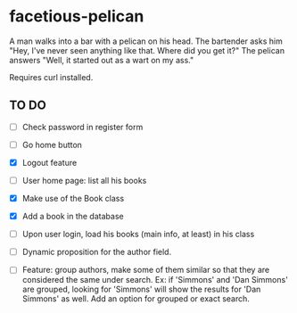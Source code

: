 facetious-pelican
=================

A man walks into a bar with a pelican on his head. 
The bartender asks him "Hey, I've never seen anything like that. 
Where did you get it?" 
The pelican answers "Well, it started out as a wart on my ass."

Requires curl installed.

TO DO
------
- [ ] Check password in register form

- [ ] Go home button

- [x] Logout feature

- [ ] User home page: list all his books

- [x] Make use of the Book class

- [x] Add a book in the database

- [ ] Upon user login, load his books (main info, at least) in his class

- [ ] Dynamic proposition for the author field.

- [ ] Feature: group authors, make some of them similar so that they are
considered the same under search. Ex: if 'Simmons' and 'Dan Simmons' are
grouped, looking for 'Simmons' will show the results for 'Dan Simmons'
as well. Add an option for grouped or exact search.
